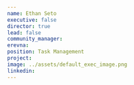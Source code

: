 ```yaml
---
name: Ethan Seto
executive: false
director: true
lead: false
community_manager: 
erevna:    
position: Task Management
project:  
image: ../assets/default_exec_image.png
linkedin: 
---
```

